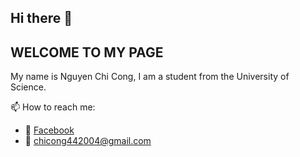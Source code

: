 ## Hi there 👋
## WELCOME TO MY PAGE
My name is Nguyen Chi Cong, I am a student from the University of Science.


📫 How to reach me:

- 🌱 [Facebook](https://www.facebook.com/profile.php?id=100020378081627)
- 💬 chicong442004@gmail.com

<!--
[![Readme Card](https://github-readme-stats.vercel.app/api/pin/?username=chicongIT&repo=TicTacToe-SQR&theme=highcontrast&show_icons=true)](https://github.com/chicongIT/TicTacToe-SQR.git)
[![Readme Card](https://github-readme-stats.vercel.app/api/pin/?username=chicongIT&repo=Remote-Desktop&theme=tokyonight&show_icons=true)](https://github.com/chicongIT/Remote-Desktop.git)
[![Readme Card](https://github-readme-stats.vercel.app/api/pin/?username=chicongIT&repo=W3-BAND&theme=tokyonight&show_icons=true)](https://github.com/chicongIT/W3-BAND)

-->
<!--
**chicongIT/chicongIT** is a ✨ _special_ ✨ repository because its `README.md` (this file) appears on your GitHub profile.

Here are some ideas to get you started:

- 🔭 I’m currently working on ...
- 🌱 I’m currently learning ...
- 👯 I’m looking to collaborate on ...
- 🤔 I’m looking for help with ...
- 💬 Ask me about ...
- 📫 How to reach me: ...
- 😄 Pronouns: ...
- ⚡ Fun fact: ...
-->
